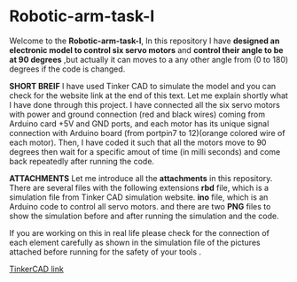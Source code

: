 # Robotic-arm-task-I 

Welcome to the **Robotic-arm-task-I**, In this repository I have **designed an electronic model to control six servo motors** and **control their angle to be at 90 degrees** ,but actually it can moves to a any other angle from (0 to 180) degrees if the code is changed.

**SHORT BREIF**
I have used Tinker CAD to simulate the model and you can check for the website link at the end of this text.
Let me explain shortly what I have done through this project. I have connected all the six servo motors with power and ground connection
(red and black wires) coming from Arduino card +5V and GND ports, and each motor has its unique signal connection with Arduino board (from portpin7 to 12)(orange colored wire of each motor). Then, I have coded it such that all the motors move to 90 degrees then wait for a specific amout of time (in milli seconds) and come back repeatedly after running the code. 

**ATTACHMENTS**
Let me introduce all the **attachments** in this repository. There are several files with the following extensions
**rbd** file, which is a simulation file from Tinker CAD simulation website.
**ino** file, which is an Arduino code to control all servo motors.
and there are two **PNG** files to show the simulation before and after running the simulation and the code.

If you are working on this in real life please check for the connection of each element carefully as shown in the simulation file of the pictures attached before running for the safety of your tools .


[TinkerCAD link](https://www.tinkercad.com/things/c5ImFFamxAI-multi-servo-motors-without-potentiometers/editel?sharecode=1p97PdqWP9d7-7FAVfQ3gKn8-BON8Lze1BickurtIwk)
